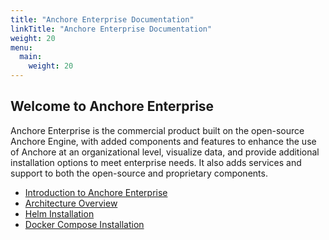 ```yaml
---
title: "Anchore Enterprise Documentation"
linkTitle: "Anchore Enterprise Documentation"
weight: 20
menu:
  main:
    weight: 20
---
```


## Welcome to Anchore Enterprise

Anchore Enterprise is the commercial product built on the open-source Anchore Engine, with added components and features to enhance the use of Anchore at an organizational level, visualize data, and provide additional installation options to meet enterprise needs. It also adds services and support to both the open-source and proprietary components.

- [Introduction to Anchore Enterprise](/docs/overview)
- [Architecture Overview](/docs/overview/architecture)
- [Helm Installation](/docs/installation/helm)
- [Docker Compose Installation](/docs/installation/docker_compose)



